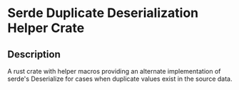 # Serde Duplicate Deserialization Helper Crate

## Description

A rust crate with helper macros providing an alternate implementation of serde's Deserialize for cases when duplicate values exist in the source data.